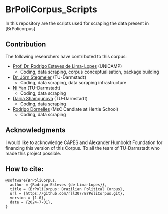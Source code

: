 # BrPoliCorpus_Scripts

In this repository are the scripts used for scraping the data present in [BrPolicorpus]

## Contribution

The following researchers have contributed to this corpus:

- [Prof. Dr. Rodrigo Esteves de Lima-Lopes][def] (UNICAMP)
    - Coding, data scraping, corpus conceptualisation, package building
- [Dr. Jörn Stegmeier][def2] (TU-Darmstadt)
    - Coding, data scraping, data scraping infrastructure
- [Ni Yan][def3] (TU-Darmstadt)
   - Coding, data scraping
- [Dariia Shamgunova][def4]  (TU-Darmstadt)
  - Coding, data scraping
- [Rodrigo Dornelles][det5] (MsC Candiate at Hertie School)
  - Coding, data scraping

## Acknowledgments

I would like to acknowledge CAPES and Alexander Humboldt Foundation for financing this version of this Corpus. To all the team of TU-Darmstadt who made this project possible. 


## How to cite:

    @software{BrPoliCorpus,
      author = {Rodrigo Esteves {de Lima-Lopes}},
      title = {BrPoliCorpus: Brazilian Political Corpus},
      url = {https://github.com/rll307/BrPoliCorpus.git},
      version = {1.0},
      date = {2024-7-01},
    }
[def]: mailto:rll307@unicamp.br
[def2]: mailto:stegmeier@linglit.tu-darmstadt.de
[def3]: mailto:ni.yan@tu-darmstadt.de
[def4]: https://github.com/dariyash
[det5]: https://orcid.org/0000-0003-3709-4760